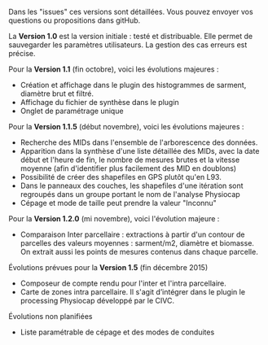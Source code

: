 Dans les "issues" ces versions sont détaillées. Vous pouvez envoyer vos questions ou propositions dans gitHub.
 
La **Version 1.0** est la version initiale : testé et distribuable. Elle permet de sauvegarder les paramètres utilisateurs. La gestion des cas erreurs est précise.

Pour la **Version 1.1** (fin octobre), voici les évolutions majeures : 
* Création et affichage dans le plugin des histogrammes de sarment, diamètre brut et filtré.
* Affichage du fichier de synthèse dans le plugin
* Onglet de paramétrage unique

Pour la **Version 1.1.5** (début novembre), voici les évolutions majeures :
- Recherche des MIDs dans l'ensemble de l'arborescence des données.
- Apparition dans la synthèse d'une liste détaillée des MIDs, avec la date début et l'heure de fin, le nombre de mesures brutes et la vitesse moyenne (afin d'identifier plus facilement des MID en doublons)
- Possibilité de créer des shapefiles en GPS plutôt qu'en L93.
- Dans le panneaux des couches, les shapefiles ​d'une itération sont regroupés ​dans un groupe portant le no​m​ de l'analyse Physiocap
- Cépage et mode de taille peut prendre la valeur "Inconnu"

Pour la **Version 1.2.0** (mi novembre), voici l'évolution majeure :
* Comparaison Inter parcellaire : extractions à partir d'un contour de parcelles des valeurs moyennes : sarment/m2, diamètre et biomasse. On extrait aussi les points de mesures contenus dans chaque parcelle.

Évolutions prévues pour la **Version 1.5** (fin décembre 2015)
* Composeur de compte rendu pour l'inter et l'intra parcellaire.
* Carte de zones intra parcellaire. Il s'agit d’intégrer dans le plugin le processing Physiocap développé par le CIVC.

Évolutions non planifiées
* Liste paramétrable de cépage et des modes de conduites